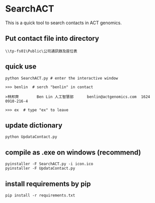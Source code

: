 # SearchACT
This is a quick tool to search contacts in ACT genomics.

## Put contact file into directory

```
\\tp-fs01\Public\公司通訊錄及座位表
```

## quick use
```
python SearchACT.py # enter the interactive window

>>> benlin  # serch "benlin" in contact

>林邦齊        Ben Lin 人工智慧部      benlin@actgenomics.com  1624    0910-216-4

>>> ex  # type "ex" to leave
```

## update dictionary
```
python UpdataContact.py
```

## compile as .exe on windows (recommend)
```
pyinstaller -F SearchACT.py -i icon.ico
pyinstaller -F UpdataContact.py
```

## install requirements by pip
```
pip install -r requirements.txt
```
